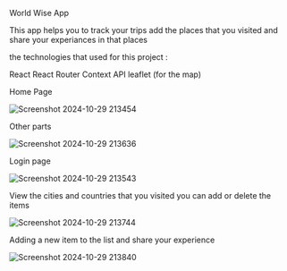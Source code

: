 World Wise App

This app helps you to track your trips
add the places that you visited and share your experiances in that places 


 the technologies that used for this project  :
 
 React
 React Router
 Context API
 leaflet (for the map)

 Home Page 
 
 ![Screenshot 2024-10-29 213454](https://github.com/user-attachments/assets/274eace1-12e2-4f5f-90c3-043dcb1bc414)

 Other parts 

![Screenshot 2024-10-29 213636](https://github.com/user-attachments/assets/ef03a0a2-f265-43cc-8a44-78a375651c0a)

Login page 

![Screenshot 2024-10-29 213543](https://github.com/user-attachments/assets/5da0e4e1-c27b-439c-81d2-e5dd9c1b0948)


View the cities and countries that you visited 
you can add or delete the items 

![Screenshot 2024-10-29 213744](https://github.com/user-attachments/assets/20e6062f-1cc9-455d-9e44-33cca35c743d)

Adding a new item to the list and share your experience

![Screenshot 2024-10-29 213840](https://github.com/user-attachments/assets/48d5ab19-807b-4a18-9f59-470b9b907949)



 
